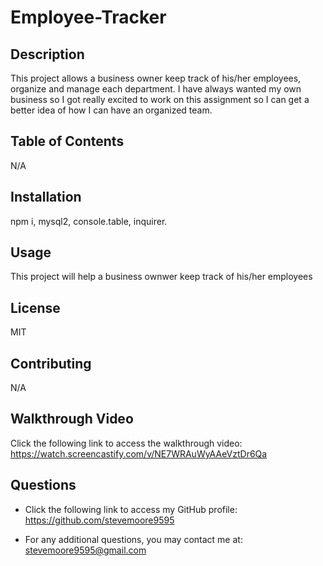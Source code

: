 # Employee-Tracker

## Description

  This project allows a business owner keep track of his/her employees, organize and manage each department. I have always wanted my own business so I got really excited to work on this assignment so I can get a better idea of how I can have an organized team.

  ## Table of Contents

  N/A

  ## Installation

  npm i, mysql2, console.table, inquirer.

  ## Usage

  This project will help a business ownwer keep track of his/her employees

  ## License

  MIT

  ## Contributing

  N/A

  ## Walkthrough Video
  
  Click the following link to access the walkthrough video: https://watch.screencastify.com/v/NE7WRAuWyAAeVztDr6Qa

  ## Questions

  - Click the following link to access my GitHub profile: https://github.com/stevemoore9595
  
  - For any additional questions, you may contact me at: stevemoore9595@gmail.com